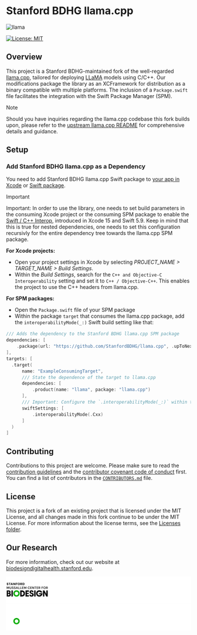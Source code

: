 <!--

This source file is part of the Stanford Biodesign Digital Health Group open-source project.

SPDX-FileCopyrightText: 2022 Stanford University and the project authors (see CONTRIBUTORS.md)

SPDX-License-Identifier: MIT
  
-->

# Stanford BDHG llama.cpp

![llama](https://user-images.githubusercontent.com/1991296/230134379-7181e485-c521-4d23-a0d6-f7b3b61ba524.png)

[![License: MIT](https://img.shields.io/badge/license-MIT-blue.svg)](https://opensource.org/licenses/MIT)

## Overview

This project is a Stanford BDHG-maintained fork of the well-regarded [llama.cpp](https://github.com/ggerganov/llama.cpp), tailored for deploying [LLaMA](https://arxiv.org/abs/2302.13971) models using C/C++. Our modifications package the library as an XCFramework for distribution as a binary compatible with multiple platforms. The inclusion of a `Package.swift` file facilitates the integration with the Swift Package Manager (SPM).

> [!NOTE]
> Should you have inquiries regarding the llama.cpp codebase this fork builds upon, please refer to the [upstream llama.cpp README](https://github.com/ggerganov/llama.cpp/blob/master/README.md) for comprehensive details and guidance.


## Setup

### Add Stanford BDHG llama.cpp as a Dependency

You need to add Stanford BDHG llama.cpp Swift package to
[your app in Xcode](https://developer.apple.com/documentation/xcode/adding-package-dependencies-to-your-app#) or
[Swift package](https://developer.apple.com/documentation/xcode/creating-a-standalone-swift-package-with-xcode#Add-a-dependency-on-another-Swift-package).

> [!IMPORTANT]
> Important: In order to use the library, one needs to set build parameters in the consuming Xcode project or the consuming SPM package to enable the [Swift / C++ Interop](https://www.swift.org/documentation/cxx-interop/), introduced in Xcode 15 and Swift 5.9. Keep in mind that this is true for nested dependencies, one needs to set this configuration recursivly for the entire dependency tree towards the llama.cpp SPM package.
> 
> **For Xcode projects:**
> - Open your project settings in Xcode by selecting *PROJECT_NAME > TARGET_NAME > Build Settings*.
> - Within the *Build Settings*, search for the `C++ and Objective-C Interoperability` setting and set it to `C++ / Objective-C++`. This enables the project to use the C++ headers from llama.cpp.
>
> **For SPM packages:**
> - Open the `Package.swift` file of your SPM package
> - Within the package `target` that consumes the llama.cpp package, add the `interoperabilityMode(_:)` Swift build setting like that:
```swift
/// Adds the dependency to the Stanford BDHG llama.cpp SPM package
dependencies: [
    .package(url: "https://github.com/StanfordBDHG/llama.cpp", .upToNextMinor(from: "0.1.0"))
],
targets: [
  .target(
      name: "ExampleConsumingTarget",
      /// State the dependence of the target to llama.cpp
      dependencies: [
          .product(name: "llama", package: "llama.cpp")
      ],
      /// Important: Configure the `.interoperabilityMode(_:)` within the `swiftSettings`
      swiftSettings: [
          .interoperabilityMode(.Cxx)
      ]
  )
]
```

## Contributing

Contributions to this project are welcome. Please make sure to read the [contribution guidelines](https://github.com/StanfordBDHG/.github/blob/main/CONTRIBUTING.md) and the [contributor covenant code of conduct](https://github.com/StanfordBDHG/.github/blob/main/CODE_OF_CONDUCT.md) first.
You can find a list of contributors in the [`CONTRIBUTORS.md`](https://github.com/StanfordBDHG/llama.cpp/blob/main/CONTRIBUTORS.md) file.

## License

This project is a fork of an existing project that is licensed under the MIT License, and all changes made in this fork continue to be under the MIT License. For more information about the license terms, see the [Licenses folder](https://github.com/StanfordBDHG/llama.cpp/blob/main/LICENSES).

## Our Research

For more information, check out our website at [biodesigndigitalhealth.stanford.edu](https://biodesigndigitalhealth.stanford.edu).

![Stanford Byers Center for Biodesign Logo](https://raw.githubusercontent.com/StanfordBDHG/.github/main/assets/biodesign-footer-light.png#gh-light-mode-only)
![Stanford Byers Center for Biodesign Logo](https://raw.githubusercontent.com/StanfordBDHG/.github/main/assets/biodesign-footer-dark.png#gh-dark-mode-only)